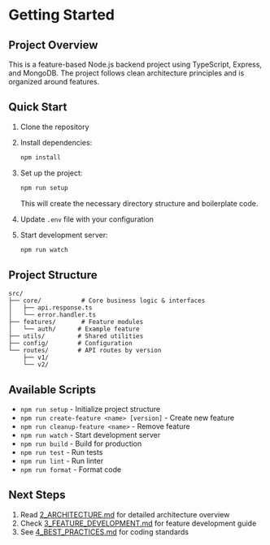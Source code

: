 # Getting Started

## Project Overview

This is a feature-based Node.js backend project using TypeScript, Express, and MongoDB. The project follows clean architecture principles and is organized around features.

## Quick Start

1. Clone the repository
2. Install dependencies:
   ```bash
   npm install
   ```

3. Set up the project:
   ```bash
   npm run setup
   ```
   This will create the necessary directory structure and boilerplate code.

4. Update `.env` file with your configuration

5. Start development server:
   ```bash
   npm run watch
   ```

## Project Structure

```
src/
├── core/           # Core business logic & interfaces
│   ├── api.response.ts
│   └── error.handler.ts
├── features/       # Feature modules
│   └── auth/      # Example feature
├── utils/         # Shared utilities
├── config/        # Configuration
└── routes/        # API routes by version
    ├── v1/
    └── v2/
```

## Available Scripts

- `npm run setup` - Initialize project structure
- `npm run create-feature <name> [version]` - Create new feature
- `npm run cleanup-feature <name>` - Remove feature
- `npm run watch` - Start development server
- `npm run build` - Build for production
- `npm run test` - Run tests
- `npm run lint` - Run linter
- `npm run format` - Format code

## Next Steps

1. Read [2_ARCHITECTURE.md](2_ARCHITECTURE.md) for detailed architecture overview
2. Check [3_FEATURE_DEVELOPMENT.md](3_FEATURE_DEVELOPMENT.md) for feature development guide
3. See [4_BEST_PRACTICES.md](4_BEST_PRACTICES.md) for coding standards 